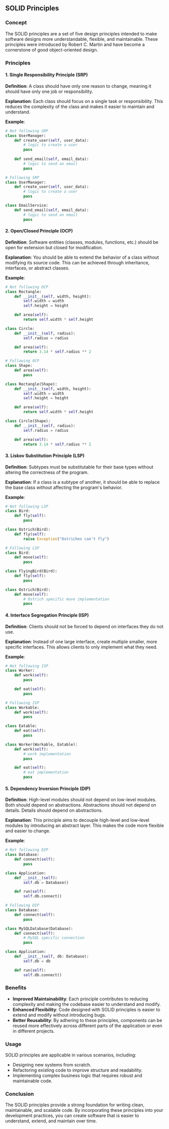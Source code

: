## SOLID Principles

### Concept

The SOLID principles are a set of five design principles intended to make software designs more understandable, flexible, and maintainable. These principles were introduced by Robert C. Martin and have become a cornerstone of good object-oriented design.

### Principles

#### 1. Single Responsibility Principle (SRP)

**Definition**: A class should have only one reason to change, meaning it should have only one job or responsibility.

**Explanation**: Each class should focus on a single task or responsibility. This reduces the complexity of the class and makes it easier to maintain and understand.

**Example**:

```python
# Not following SRP
class UserManager:
    def create_user(self, user_data):
        # logic to create a user
        pass
    
    def send_email(self, email_data):
        # logic to send an email
        pass

# Following SRP
class UserManager:
    def create_user(self, user_data):
        # logic to create a user
        pass

class EmailService:
    def send_email(self, email_data):
        # logic to send an email
        pass
```

#### 2. Open/Closed Principle (OCP)

**Definition**: Software entities (classes, modules, functions, etc.) should be open for extension but closed for modification.

**Explanation**: You should be able to extend the behavior of a class without modifying its source code. This can be achieved through inheritance, interfaces, or abstract classes.

**Example**:

```python
# Not following OCP
class Rectangle:
    def __init__(self, width, height):
        self.width = width
        self.height = height

    def area(self):
        return self.width * self.height

class Circle:
    def __init__(self, radius):
        self.radius = radius

    def area(self):
        return 3.14 * self.radius ** 2

# Following OCP
class Shape:
    def area(self):
        pass

class Rectangle(Shape):
    def __init__(self, width, height):
        self.width = width
        self.height = height

    def area(self):
        return self.width * self.height

class Circle(Shape):
    def __init__(self, radius):
        self.radius = radius

    def area(self):
        return 3.14 * self.radius ** 2
```

#### 3. Liskov Substitution Principle (LSP)

**Definition**: Subtypes must be substitutable for their base types without altering the correctness of the program.

**Explanation**: If a class is a subtype of another, it should be able to replace the base class without affecting the program's behavior.

**Example**:

```python
# Not following LSP
class Bird:
    def fly(self):
        pass

class Ostrich(Bird):
    def fly(self):
        raise Exception("Ostriches can't fly")

# Following LSP
class Bird:
    def move(self):
        pass

class FlyingBird(Bird):
    def fly(self):
        pass

class Ostrich(Bird):
    def move(self):
        # Ostrich specific move implementation
        pass
```

#### 4. Interface Segregation Principle (ISP)

**Definition**: Clients should not be forced to depend on interfaces they do not use.

**Explanation**: Instead of one large interface, create multiple smaller, more specific interfaces. This allows clients to only implement what they need.

**Example**:

```python
# Not following ISP
class Worker:
    def work(self):
        pass

    def eat(self):
        pass

# Following ISP
class Workable:
    def work(self):
        pass

class Eatable:
    def eat(self):
        pass

class Worker(Workable, Eatable):
    def work(self):
        # work implementation
        pass

    def eat(self):
        # eat implementation
        pass
```

#### 5. Dependency Inversion Principle (DIP)

**Definition**: High-level modules should not depend on low-level modules. Both should depend on abstractions. Abstractions should not depend on details. Details should depend on abstractions.

**Explanation**: This principle aims to decouple high-level and low-level modules by introducing an abstract layer. This makes the code more flexible and easier to change.

**Example**:

```python
# Not following DIP
class Database:
    def connect(self):
        pass

class Application:
    def __init__(self):
        self.db = Database()

    def run(self):
        self.db.connect()

# Following DIP
class Database:
    def connect(self):
        pass

class MySQLDatabase(Database):
    def connect(self):
        # MySQL specific connection
        pass

class Application:
    def __init__(self, db: Database):
        self.db = db

    def run(self):
        self.db.connect()
```

### Benefits

- **Improved Maintainability**: Each principle contributes to reducing complexity and making the codebase easier to understand and modify.
- **Enhanced Flexibility**: Code designed with SOLID principles is easier to extend and modify without introducing bugs.
- **Better Reusability**: By adhering to these principles, components can be reused more effectively across different parts of the application or even in different projects.

### Usage

SOLID principles are applicable in various scenarios, including:
- Designing new systems from scratch.
- Refactoring existing code to improve structure and readability.
- Implementing complex business logic that requires robust and maintainable code.

### Conclusion

The SOLID principles provide a strong foundation for writing clean, maintainable, and scalable code. By incorporating these principles into your development practices, you can create software that is easier to understand, extend, and maintain over time.

